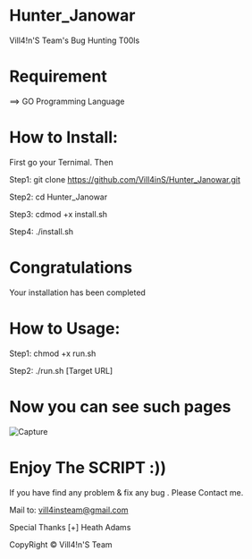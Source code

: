 # Hunter_Janowar
Vill4!n'S Team's Bug Hunting T00ls

# Requirement
==> GO Programming Language

# How to Install:
First go your Ternimal. Then

Step1: git clone https://github.com/Vill4inS/Hunter_Janowar.git

Step2: cd Hunter_Janowar

Step3: cdmod +x install.sh

Step4: ./install.sh

# Congratulations
Your installation has been completed

# How to Usage:

Step1: chmod +x run.sh

Step2: ./run.sh [Target URL]

# Now you can see such pages

![Capture](https://user-images.githubusercontent.com/64704348/81558307-4ef49d80-9342-11ea-8ae9-7e079d0671e4.JPG)


# Enjoy The SCRIPT :))
If you have find any problem & fix any bug . Please Contact me.

Mail to: vill4insteam@gmail.com

Special Thanks [+] Heath Adams

CopyRight © Vill4!n'S Team
